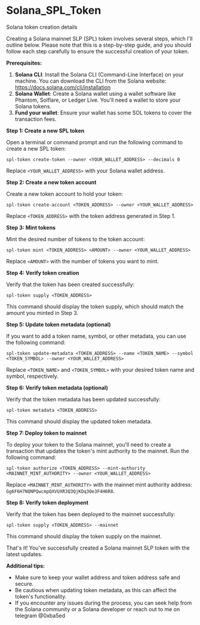 # Solana_SPL_Token
Solana token creation details 

Creating a Solana mainnet SLP (SPL) token involves several steps, which I'll outline below. Please note that this is a step-by-step guide, and you should follow each step carefully to ensure the successful creation of your token.

**Prerequisites:**

1. **Solana CLI**: Install the Solana CLI (Command-Line Interface) on your machine. You can download the CLI from the Solana website: <https://docs.solana.com/cli/installation>
2. **Solana Wallet**: Create a Solana wallet using a wallet software like Phantom, Solflare, or Ledger Live. You'll need a wallet to store your Solana tokens.
3. **Fund your wallet**: Ensure your wallet has some SOL tokens to cover the transaction fees.

**Step 1: Create a new SPL token**

Open a terminal or command prompt and run the following command to create a new SPL token:
```
spl-token create-token --owner <YOUR_WALLET_ADDRESS> --decimals 0
```
Replace `<YOUR_WALLET_ADDRESS>` with your Solana wallet address.

**Step 2: Create a new token account**

Create a new token account to hold your token:
```
spl-token create-account <TOKEN_ADDRESS> --owner <YOUR_WALLET_ADDRESS>
```
Replace `<TOKEN_ADDRESS>` with the token address generated in Step 1.

**Step 3: Mint tokens**

Mint the desired number of tokens to the token account:
```
spl-token mint <TOKEN_ADDRESS> <AMOUNT> --owner <YOUR_WALLET_ADDRESS>
```
Replace `<AMOUNT>` with the number of tokens you want to mint.

**Step 4: Verify token creation**

Verify that the token has been created successfully:
```
spl-token supply <TOKEN_ADDRESS>
```
This command should display the token supply, which should match the amount you minted in Step 3.

**Step 5: Update token metadata (optional)**

If you want to add a token name, symbol, or other metadata, you can use the following command:
```
spl-token update-metadata <TOKEN_ADDRESS> --name <TOKEN_NAME> --symbol <TOKEN_SYMBOL> --owner <YOUR_WALLET_ADDRESS>
```
Replace `<TOKEN_NAME>` and `<TOKEN_SYMBOL>` with your desired token name and symbol, respectively.

**Step 6: Verify token metadata (optional)**

Verify that the token metadata has been updated successfully:
```
spl-token metadata <TOKEN_ADDRESS>
```
This command should display the updated token metadata.

**Step 7: Deploy token to mainnet**

To deploy your token to the Solana mainnet, you'll need to create a transaction that updates the token's mint authority to the mainnet. Run the following command:
```
spl-token authorize <TOKEN_ADDRESS> --mint-authority <MAINNET_MINT_AUTHORITY> --owner <YOUR_WALLET_ADDRESS>
```
Replace `<MAINNET_MINT_AUTHORITY>` with the mainnet mint authority address: `Gg6F6H7NQNPQwcmpQXVUXR3Q3QjKDq3Oe3F4H6R8`.

**Step 8: Verify token deployment**

Verify that the token has been deployed to the mainnet successfully:
```
spl-token supply <TOKEN_ADDRESS> --mainnet
```
This command should display the token supply on the mainnet.

That's it! You've successfully created a Solana mainnet SLP token with the latest updates.

**Additional tips:**

* Make sure to keep your wallet address and token address safe and secure.
* Be cautious when updating token metadata, as this can affect the token's functionality.
* If you encounter any issues during the process, you can seek help from the Solana community or a Solana developer or reach out to me on telegram @0xba5ed 
